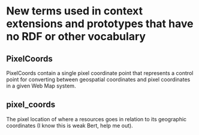 # New terms used in context extensions and prototypes that have no RDF or other vocabulary


## PixelCoords
PixelCoords contain a single pixel coordinate point that represents a control point for converting between geospatial coordinates and pixel coordinates in a given Web Map system.  

## pixel_coords
The pixel location of where a resources goes in relation to its geographic coordinates (I know this is weak Bert, help me out).

